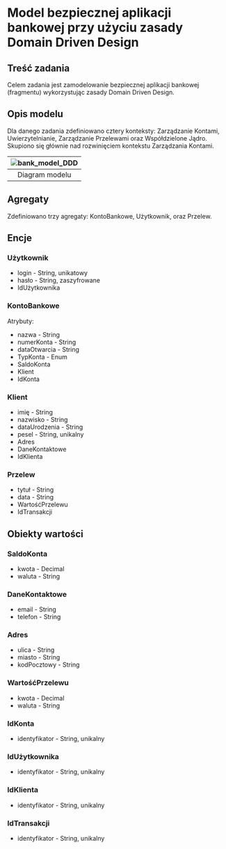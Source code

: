 # Model bezpiecznej aplikacji bankowej przy użyciu zasady Domain Driven Design

## Treść zadania

Celem zadania jest zamodelowanie bezpiecznej aplikacji bankowej (fragmentu) wykorzystując zasady Domain Driven Design.

## Opis modelu

Dla danego zadania zdefiniowano cztery konteksty: Zarządzanie Kontami, Uwierzytelnianie, Zarządzanie Przelewami oraz Współdzielone Jądro. Skupiono się głównie nad rozwinięciem kontekstu Zarządzania Kontami.

| ![bank_model_DDD](https://github.com/mwiszenko/task1/assets/45533659/4c664490-f5fd-467c-a68a-c44da6a8fb14) |
|:--:| 
| Diagram modelu |

## Agregaty

Zdefiniowano trzy agregaty: KontoBankowe, Użytkownik, oraz Przelew.

## Encje

### Użytkownik

- login - String, unikatowy
- hasło - String, zaszyfrowane
- IdUżytkownika

### KontoBankowe

Atrybuty:

- nazwa - String
- numerKonta - String
- dataOtwarcia - String
- TypKonta - Enum
- SaldoKonta
- Klient
- IdKonta

### Klient

- imię - String
- nazwisko - String
- dataUrodzenia - String
- pesel - String, unikalny
- Adres
- DaneKontaktowe
- IdKlienta

### Przelew

- tytuł - String
- data - String
- WartośćPrzelewu
- IdTransakcji

## Obiekty wartości

### SaldoKonta

- kwota - Decimal
- waluta - String

### DaneKontaktowe

- email - String
- telefon - String

### Adres

- ulica - String
- miasto - String
- kodPocztowy - String

### WartośćPrzelewu

- kwota - Decimal
- waluta - String

### IdKonta

- identyfikator - String, unikalny

### IdUżytkownika

- identyfikator - String, unikalny

### IdKlienta

- identyfikator - String, unikalny

### IdTransakcji

- identyfikator - String, unikalny
